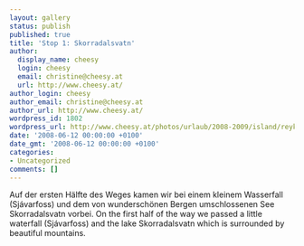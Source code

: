 ```yaml
---
layout: gallery
status: publish
published: true
title: 'Stop 1: Skorradalsvatn'
author:
  display_name: cheesy
  login: cheesy
  email: christine@cheesy.at
  url: http://www.cheesy.at/
author_login: cheesy
author_email: christine@cheesy.at
author_url: http://www.cheesy.at/
wordpress_id: 1802
wordpress_url: http://www.cheesy.at/photos/urlaub/2008-2009/island/reykjavik-snaefellsnes/skorradalsvatn/
date: '2008-06-12 00:00:00 +0100'
date_gmt: '2008-06-12 00:00:00 +0100'
categories:
- Uncategorized
comments: []
---
```

<!--:de-->Auf der ersten Hälfte des Weges kamen wir bei einem kleinem Wasserfall (Sjávarfoss) und dem von wunderschönen Bergen umschlossenen See Skorradalsvatn vorbei.
<!--:--><!--:en-->On the first half of the way we passed a little waterfall (Sjávarfoss) and the lake Skorradalsvatn which is surrounded by beautiful mountains.
<!--:-->
